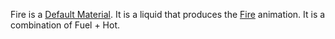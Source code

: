 Fire is a [Default Material](/Material.md "Material"). It is a liquid that produces the [Fire](/Fire%20%28shader%29.md "Fire (shader)") animation. It is a combination of Fuel + Hot. 
